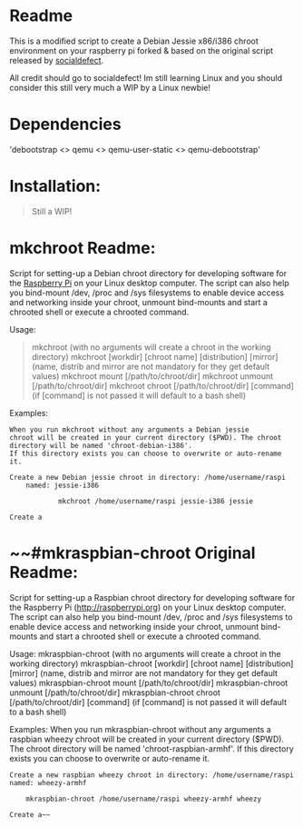 Readme
================

This is a modified script to create a Debian Jessie x86/i386 chroot environment on your raspberry pi forked & based on the original script released by [socialdefect](https://github.com/socialdefect/mkraspbian-chroot). 


All credit should go to socialdefect! Im still learning Linux and you should consider this still very much a WIP by a Linux newbie! 

Dependencies
=================

'<addr>debootstrap <> qemu <> qemu-user-static <> qemu-debootstrap</addr>'

Installation:
=================

>Still a WIP!





mkchroot Readme:
==================================

Script for setting-up a Debian chroot directory for developing software for the [Raspberry Pi](http://raspberrypi.org) on your Linux desktop computer.
The script can also help you bind-mount /dev, /proc and /sys filesystems to enable device
access and networking inside your chroot, unmount bind-mounts and start a chrooted shell or
execute a chrooted command.

Usage:
       
>mkchroot
>                (with no arguments will create a chroot in the working directory)
>       mkchroot [workdir] [chroot name] [distribution] [mirror]
>                (name, distrib and mirror are not mandatory for they get default values)
>       mkchroot mount [/path/to/chroot/dir]
>       mkchroot unmount [/path/to/chroot/dir]
>       mkchroot chroot [/path/to/chroot/dir] [command]
>                (if [command] is not passed it will default to a bash shell)

Examples:
    
	When you run mkchroot without any arguments a Debian jessie
    chroot will be created in your current directory ($PWD). The chroot
    directory will be named 'chroot-debian-i386'.
    If this directory exists you can choose to overwrite or auto-rename it.

    Create a new Debian jessie chroot in directory: /home/username/raspi
        named: jessie-i386

                mkchroot /home/username/raspi jessie-i386 jessie

    Create a

~~#mkraspbian-chroot Original Readme:
======

Script for setting-up a Raspbian chroot directory for developing software for the Raspberry Pi 
(http://raspberrypi.org) on your Linux desktop computer.  
The script can also help you bind-mount /dev, /proc and /sys filesystems to enable device 
access and networking inside your chroot, unmount bind-mounts and start a chrooted shell or 
execute a chrooted command.

Usage:
       mkraspbian-chroot
		(with no arguments will create a chroot in the working directory)
       mkraspbian-chroot [workdir] [chroot name] [distribution] [mirror]
		(name, distrib and mirror are not mandatory for they get default values)
       mkraspbian-chroot mount [/path/to/chroot/dir]
       mkraspbian-chroot unmount [/path/to/chroot/dir]
       mkraspbian-chroot chroot [/path/to/chroot/dir] [command] 
		(if [command] is not passed it will default to a bash shell)

Examples:
    When you run mkraspbian-chroot without any arguments a raspbian wheezy
    chroot will be created in your current directory ($PWD). The chroot
    directory will be named 'chroot-raspbian-armhf'.
    If this directory exists you can choose to overwrite or auto-rename it.

    Create a new raspbian wheezy chroot in directory: /home/username/raspi 
	named: wheezy-armhf

		mkraspbian-chroot /home/username/raspi wheezy-armhf wheezy

    Create a~~
